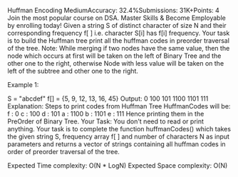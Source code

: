 Huffman Encoding
MediumAccuracy: 32.4%Submissions: 31K+Points: 4
Join the most popular course on DSA. Master Skills & Become Employable by enrolling today! 
Given a string S of distinct character of size N and their corresponding frequency f[ ] i.e. character S[i] has f[i] frequency. Your task is to build the Huffman tree print all the huffman codes in preorder traversal of the tree.
Note: While merging if two nodes have the same value, then the node which occurs at first will be taken on the left of Binary Tree and the other one to the right, otherwise Node with less value will be taken on the left of the subtree and other one to the right.

Example 1:

S = "abcdef"
f[] = {5, 9, 12, 13, 16, 45}
Output: 
0 100 101 1100 1101 111
Explanation:
Steps to print codes from Huffman Tree
HuffmanCodes will be:
f : 0
c : 100
d : 101
a : 1100
b : 1101
e : 111
Hence printing them in the PreOrder of Binary 
Tree.
Your Task:
You don't need to read or print anything. Your task is to complete the function huffmanCodes() which takes the given string S, frequency array f[ ] and number of characters N as input parameters and returns a vector of strings containing all huffman codes in order of preorder traversal of the tree.

Expected Time complexity: O(N * LogN) 
Expected Space complexity: O(N) 